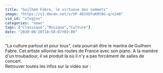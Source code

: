 ```yaml
---
title: "Guilhem Fabre, le virtuose des sommets"
image: "https://s1.dmcdn.net/v/SP-4D1VGfuKRY8G-q/x240"
vid_id: "x7vqjnx"
categories: "news"
tags: ["Classique","Musique","Culture"]
date: "2020-08-28T18:50:07+03:00"
---
```

&quot;La culture partout et pour tous&quot;, cela pourrait être le mantra de Guilhem Fabre. Cet artiste sillonne les routes de France avec son piano. A la manière d'un troubadour, il se produit là où il n'y a pas forcément de salles de concert.   <br>Retrouver toutes les infos sur la vidéo sur : 
